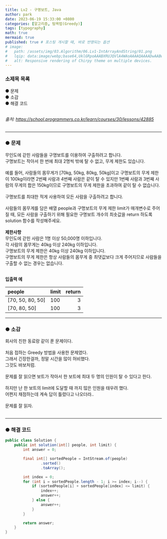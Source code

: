 ```yaml
---
title: Lv2 - 구명보트, Java
author: park
date: 2023-06-19 15:33:00 +0800
categories: [알고리즘, 탐욕법(Greedy)]
tags: [typography]
math: true
mermaid: true
published: true # 포스팅 개시할 때, 바로 반영되는 옵션
# image: 
#   path: /assets/img/03.Algorithm/06.Lv1-IntArrayAndString/01.png
#   lqip: data:image/webp;base64,UklGRpoAAABXRUJQVlA4WAoAAAAQAAAADwAABwAAQUxQSDIAAAARL0AmbZurmr57yyIiqE8oiG0bejIYEQTgqiDA9vqnsUSI6H+oAERp2HZ65qP/VIAWAFZQOCBCAAAA8AEAnQEqEAAIAAVAfCWkAALp8sF8rgRgAP7o9FDvMCkMde9PK7euH5M1m6VWoDXf2FkP3BqV0ZYbO6NA/VFIAAAA
#   alt: Responsive rendering of Chirpy theme on multiple devices.
---
```


### 소제목 목록
● 문제<br/>
● 소감<br/>
● 해결 코드<br/>
<br/>

<i>출처: https://school.programmers.co.kr/learn/courses/30/lessons/42885</i><br/>
<br/>

---

### ● 문제

무인도에 갇힌 사람들을 구명보트를 이용하여 구출하려고 합니다.<br/>
구명보트는 작아서 한 번에 최대 2명씩 밖에 탈 수 없고, 무게 제한도 있습니다.<br/>
<br/>
예를 들어, 사람들의 몸무게가 [70kg, 50kg, 80kg, 50kg]이고 구명보트의 무게 제한이 100kg이라면 2번째 사람과 4번째 사람은 같이 탈 수 있지만 1번째 사람과 3번째 사람의 무게의 합은 150kg이므로 구명보트의 무게 제한을 초과하여 같이 탈 수 없습니다.<br/>
<br/>
구명보트를 최대한 적게 사용하여 모든 사람을 구출하려고 합니다.<br/>
<br/>
사람들의 몸무게를 담은 배열 people과 구명보트의 무게 제한 limit가 매개변수로 주어질 때, 모든 사람을 구출하기 위해 필요한 구명보트 개수의 최솟값을 return 하도록 solution 함수를 작성해주세요.<br/>
<br/>
<b>제한사항</b><br/>
무인도에 갇힌 사람은 1명 이상 50,000명 이하입니다.<br/>
각 사람의 몸무게는 40kg 이상 240kg 이하입니다.<br/>
구명보트의 무게 제한은 40kg 이상 240kg 이하입니다.<br/>
구명보트의 무게 제한은 항상 사람들의 몸무게 중 최댓값보다 크게 주어지므로 사람들을 구출할 수 없는 경우는 없습니다.<br/>
<br/>

<b>입출력 예</b><br/>

| people                       | limit | return |
|:-----------------------------|:-------|--------:|
| [70, 50, 80, 50]             | 100    |   3     |
| [70, 80, 50]                 | 100    |   3     |

---

### ● 소감

회사의 친한 동료랑 같이 푼 문제이다.<br/>
<br/>
처음 접하는 Greedy 방법을 사용한 문제였다.<br/>
그래서 긴장한걸까, 정말 시간을 많이 허비했다.<br/>
그것도 바보처럼.<br/>
<br/>
문제를 잘 읽으면 보트가 작아서 한 보트에 최대 두 명의 인원이 탈 수 있다고 한다.<br/>
<br/>
하지만 난 한 보트의 limit에 도달할 때 까지 많은 인원을 태우려 했다.<br/>
어쩐지 채점하는데 계속 답이 틀렸다고 나오더라..<br/>
<br/>
문제를 잘 읽자.<br/>
<br/>

---

### ● 해결 코드

```java
public class Solution {
    public int solution(int[] people, int limit) {
        int answer = 0;

        final int[] sortedPeople = IntStream.of(people)
                .sorted()
                .toArray();

        int index = 0;
        for (int i = sortedPeople.length - 1; i >= index; i--) {
            if (sortedPeople[i] + sortedPeople[index] <= limit) {
                index++;
                answer++;
            } else {
                answer++;
            }
        }

        return answer;
    }
}
```
